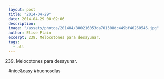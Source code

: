 ```yaml
---
layout: post
title: "2014-04-29"
date: 2014-04-29 00:02:06
description: 
image: "/assets/photos/201404/800216053da701308dc449bf40260546.jpg"
author: Elise Plain
excerpt: 239. Melocotones para desayunar.
tags: 
  - all
---
```


239. Melocotones para desayunar.
<p></p>
<p>#nice&easy #buenosdías</p>